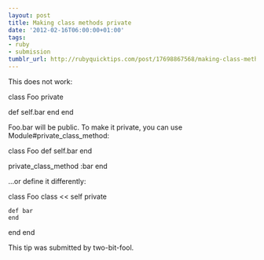 ```yaml
---
layout: post
title: Making class methods private
date: '2012-02-16T06:00:00+01:00'
tags:
- ruby
- submission
tumblr_url: http://rubyquicktips.com/post/17698867568/making-class-methods-private
---
```

This does not work:


  class Foo
  private
  
  def self.bar
  end
end


Foo.bar will be public.
To make it private, you can use Module#private_class_method:


  class Foo
  def self.bar
  end

  private_class_method :bar
end


…or define it differently:


  class Foo
  class << self
    private
        
    def bar
    end
  end
end


This tip was submitted by two-bit-fool.
